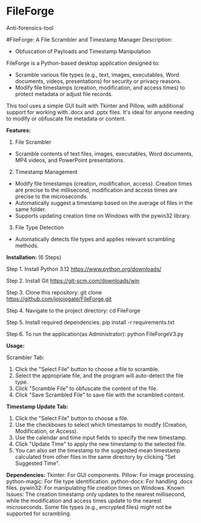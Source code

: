 # FileForge 
Anti-forensics-tool


#FileForge: A File Scrambler and Timestamp Manager
Description:
- Obfuscation of Payloads and Timestamp Manipulation

FileForge is a Python-based desktop application designed to:
- Scramble various file types (e.g., text, images, executables, Word documents, videos, presentations) for security or privacy reasons.
- Modify file timestamps (creation, modification, and access times) to protect metadata or adjust file records. 

This tool uses a simple GUI built with Tkinter and Pillow, with additional support for working with .docx and .pptx files. It's ideal for anyone needing to modify or obfuscate file metadata or content.



**Features:**
1. File Scrambler
- Scramble contents of text files, images, executables, Word documents, MP4 videos, and PowerPoint presentations.
2. Timestamp Management
- Modify file timestamps (creation, modification, access). Creation times are precise to the millisecond, modification and access times are precise to the microseconds.
- Automatically suggest a timestamp based on the average of files in the same folder.
- Supports updating creation time on Windows with the pywin32 library.
3. File Type Detection
- Automatically detects file types and applies relevant scrambling methods.



**Installation:** (6 Steps)

Step 1. Install  Python 3.12 https://www.python.org/downloads/

Step 2. Install Git https://git-scm.com/downloads/win

Step 3. Clone this repository: git clone https://github.com/jojojogate/FileForge.git

Step 4. Navigate to the project directory: cd FileForge

Step 5. Install required dependencies: pip install -r requirements.txt

Step 6. To run the application(as Administrator): python FileForgeV3.py



**Usage:**

Scrambler Tab:
1. Click the "Select File" button to choose a file to scramble.
2. Select the appropriate file, and the program will auto-detect the file type.
3. Click "Scramble File" to obfuscate the content of the file.
4. Click "Save Scrambled File" to save file with the scrambled content.


   
**Timestamp Update Tab:**
1. Click the "Select File" button to choose a file.
2. Use the checkboxes to select which timestamps to modify (Creation, Modification, or Access).
3. Use the calendar and time input fields to specify the new timestamp.
4. Click "Update Time" to apply the new timestamp to the selected file.
5. You can also set the timestamp to the suggested mean timestamp calculated from other files in the same directory by clicking "Set Suggested Time".



**Dependencies:**
Tkinter: For GUI components.
Pillow: For image processing.
python-magic: For file type identification.
python-docx: For handling .docx files.
pywin32: For manipulating file creation times on Windows.
Known Issues:
The creation timestamp only updates to the nearest millisecond, while the modification and access times update to the nearest microseconds.
Some file types (e.g., encrypted files) might not be supported for scrambling.
